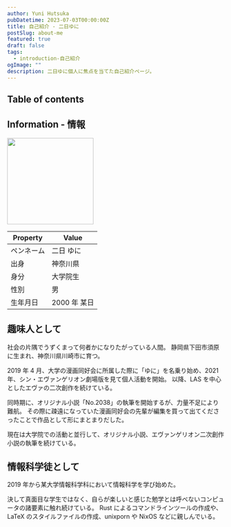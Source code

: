 ```yaml
---
author: Yuni Hutsuka
pubDatetime: 2023-07-03T00:00:00Z
title: 自己紹介 - 二日ゆに
postSlug: about-me
featured: true
draft: false
tags:
  - introduction-自己紹介
ogImage: ""
description: 二日ゆに個人に焦点を当てた自己紹介ページ。
---
```


## Table of contents

## Information - 情報

<img src="../../public/images/icon.png" width="200" height="200"/>

| Property   | Value        |
| ---------- | ------------ |
| ペンネーム | 二日 ゆに    |
| 出身       | 神奈川県     |
| 身分       | 大学院生     |
| 性別       | 男           |
| 生年月日   | 2000 年 某日 |

## 趣味人として

社会の片隅でうずくまって何者かになりたがっている人間。
静岡県下田市須原に生まれ、神奈川県川崎市に育つ。

2019 年 4 月、大学の漫画同好会に所属した際に「ゆに」を名乗り始め、2021 年、シン・エヴァンゲリオン劇場版を見て個人活動を開始。
以降、LAS を中心としたエヴァの二次創作を続けている。

同時期に、オリジナル小説「No.2038」の執筆を開始するが、力量不足により難航。
その際に疎遠になっていた漫画同好会の先輩が編集を買って出てくださったことで作品として形にまとまりだした。

現在は大学院での活動と並行して、オリジナル小説、エヴァンゲリオン二次創作小説の執筆を続けている。

## 情報科学徒として

2019 年から某大学情報科学科において情報科学を学び始めた。

決して真面目な学生ではなく、自らが楽しいと感じた勉学とは呼べないコンピュータの諸要素に触れ続けている。
Rust によるコマンドラインツールの作成や、LaTeX のスタイルファイルの作成、unixporn や NixOS などに親しんでいる。
